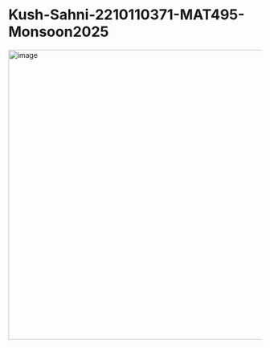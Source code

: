 ﻿# Kush-Sahni-2210110371-MAT495-Monsoon2025

<img width="978" height="577" alt="image" src="https://github.com/user-attachments/assets/033e697e-1616-4091-9570-f5c6a80507bf" />
